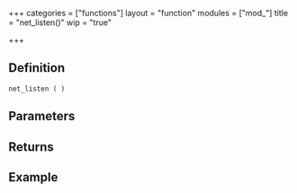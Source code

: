 +++
categories = ["functions"]
layout = "function"
modules = ["mod_"]
title = "net_listen()"
wip = "true"

+++

## Definition

    net_listen ( )

## Parameters

## Returns

## Example

```
```
